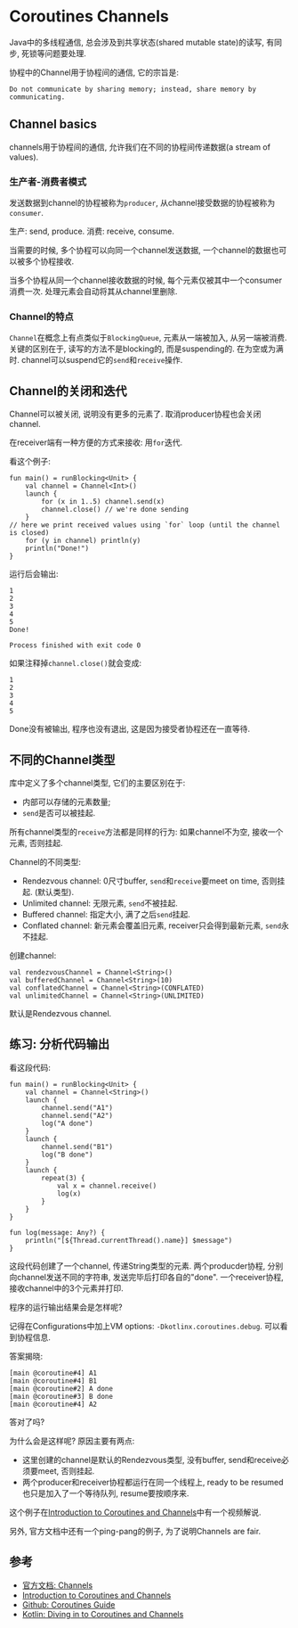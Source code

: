 # Coroutines Channels
Java中的多线程通信, 总会涉及到共享状态(shared mutable state)的读写, 有同步, 死锁等问题要处理.

协程中的Channel用于协程间的通信, 它的宗旨是:
```
Do not communicate by sharing memory; instead, share memory by communicating.
```

## Channel basics
channels用于协程间的通信, 允许我们在不同的协程间传递数据(a stream of values).

### 生产者-消费者模式
发送数据到channel的协程被称为`producer`, 从channel接受数据的协程被称为`consumer`.

生产: send, produce.
消费: receive, consume.

当需要的时候, 多个协程可以向同一个channel发送数据, 一个channel的数据也可以被多个协程接收.

当多个协程从同一个channel接收数据的时候, 每个元素仅被其中一个consumer消费一次. 处理元素会自动将其从channel里删除.

### Channel的特点
`Channel`在概念上有点类似于`BlockingQueue`, 元素从一端被加入, 从另一端被消费. 关键的区别在于, 读写的方法不是blocking的, 而是suspending的. 
在为空或为满时. channel可以suspend它的`send`和`receive`操作.

## Channel的关闭和迭代
Channel可以被关闭, 说明没有更多的元素了.
取消producer协程也会关闭channel.

在receiver端有一种方便的方式来接收: 用`for`迭代.

看这个例子:
```
fun main() = runBlocking<Unit> {
    val channel = Channel<Int>()
    launch {
        for (x in 1..5) channel.send(x)
        channel.close() // we're done sending
    }
// here we print received values using `for` loop (until the channel is closed)
    for (y in channel) println(y)
    println("Done!")
}
```
运行后会输出:
```
1
2
3
4
5
Done!

Process finished with exit code 0
```

如果注释掉`channel.close()`就会变成:
```
1
2
3
4
5
```
Done没有被输出, 程序也没有退出, 这是因为接受者协程还在一直等待.

## 不同的Channel类型
库中定义了多个channel类型, 它们的主要区别在于: 
* 内部可以存储的元素数量; 
* `send`是否可以被挂起.

所有channel类型的`receive`方法都是同样的行为: 如果channel不为空, 接收一个元素, 否则挂起.

Channel的不同类型:
* Rendezvous channel: 0尺寸buffer, `send`和`receive`要meet on time, 否则挂起. (默认类型).
* Unlimited channel: 无限元素, `send`不被挂起.
* Buffered channel: 指定大小, 满了之后`send`挂起.
* Conflated channel: 新元素会覆盖旧元素, receiver只会得到最新元素, `send`永不挂起.

创建channel:
```
val rendezvousChannel = Channel<String>()
val bufferedChannel = Channel<String>(10)
val conflatedChannel = Channel<String>(CONFLATED)
val unlimitedChannel = Channel<String>(UNLIMITED)
```
默认是Rendezvous channel.



## 练习: 分析代码输出
看这段代码:
```
fun main() = runBlocking<Unit> {
    val channel = Channel<String>()
    launch {
        channel.send("A1")
        channel.send("A2")
        log("A done")
    }
    launch {
        channel.send("B1")
        log("B done")
    }
    launch {
        repeat(3) {
            val x = channel.receive()
            log(x)
        }
    }
}

fun log(message: Any?) {
    println("[${Thread.currentThread().name}] $message")
}
```
这段代码创建了一个channel, 传递String类型的元素.
两个producder协程, 分别向channel发送不同的字符串, 发送完毕后打印各自的"done".
一个receiver协程, 接收channel中的3个元素并打印.

程序的运行输出结果会是怎样呢?

记得在Configurations中加上VM options: `-Dkotlinx.coroutines.debug`. 可以看到协程信息.


答案揭晓:
```
[main @coroutine#4] A1
[main @coroutine#4] B1
[main @coroutine#2] A done
[main @coroutine#3] B done
[main @coroutine#4] A2
```

答对了吗? 

为什么会是这样呢? 原因主要有两点:
* 这里创建的channel是默认的Rendezvous类型, 没有buffer, send和receive必须要meet, 否则挂起.
* 两个producer和receiver协程都运行在同一个线程上, ready to be resumed也只是加入了一个等待队列, resume要按顺序来.

这个例子在[Introduction to Coroutines and Channels](https://play.kotlinlang.org/hands-on/Introduction%20to%20Coroutines%20and%20Channels/08_Channels)中有一个视频解说.


另外, 官方文档中还有一个ping-pang的例子, 为了说明Channels are fair.


## 参考
* [官方文档: Channels](https://kotlinlang.org/docs/reference/coroutines/channels.html)
* [Introduction to Coroutines and Channels](https://play.kotlinlang.org/hands-on/Introduction%20to%20Coroutines%20and%20Channels/08_Channels)
* [Github: Coroutines Guide](https://github.com/Kotlin/kotlinx.coroutines/blob/master/coroutines-guide.md)
* [Kotlin: Diving in to Coroutines and Channels](https://proandroiddev.com/kotlin-coroutines-channels-csp-android-db441400965f)